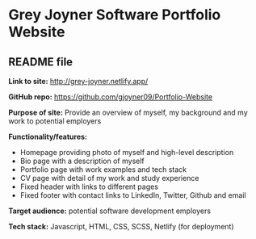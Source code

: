 # Grey Joyner Software Portfolio Website
## README file

**Link to site:** http://grey-joyner.netlify.app/

**GitHub repo:** https://github.com/gjoyner09/Portfolio-Website

**Purpose of site:** Provide an overview of myself, my background and my work to potential employers

**Functionality/features:**
- Homepage providing photo of myself and high-level description
- Bio page with a description of myself
- Portfolio page with work examples and tech stack
- CV page with detail of my work and study experience
- Fixed header with links to different pages
- Fixed footer with contact links to LinkedIn, Twitter, Github and email

**Target audience:** potential software development employers

**Tech stack:** Javascript, HTML, CSS, SCSS, Netlify (for deployment)